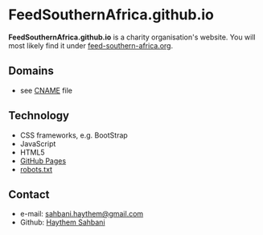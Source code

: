 FeedSouthernAfrica.github.io
======
**FeedSouthernAfrica.github.io** is a charity organisation's website. You will most likely find it under [feed-southern-africa.org](www.feed-southern-africa.org).

## Domains
* see [CNAME](https://github.com/FeedSouthernAfrica/FeedSouthernAfrica.github.io/blob/master/CNAME) file

## Technology
* CSS frameworks, e.g. BootStrap
* JavaScript
* HTML5
* [GitHub Pages](http://pages.github.com/)
* [robots.txt](https://github.com/username/username.github.io/blob/master/robots.txt)


## Contact
* e-mail: sahbani.haythem@gmail.com
* Github: [Haythem Sahbani](https://github.com/HaythemSahbani)

